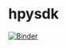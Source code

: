 # hpysdk

[![Binder](https://mybinder.org/badge_logo.svg)](https://mybinder.org/v2/gh/deeplook/hpysdk/main?urlpath=lab)
